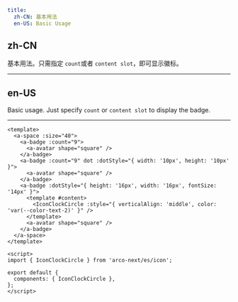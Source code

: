 ```yaml
title:
  zh-CN: 基本用法
  en-US: Basic Usage
```

## zh-CN

基本用法。只需指定 `count`或者 `content slot`，即可显示徽标。

---

## en-US

Basic usage. Just specify `count` or `content slot` to display the badge.

---

```vue
<template>
  <a-space :size="40">
    <a-badge :count="9">
      <a-avatar shape="square" />
    </a-badge>
    <a-badge :count="9" dot :dotStyle="{ width: '10px', height: '10px' }">
      <a-avatar shape="square" />
    </a-badge>
    <a-badge :dotStyle="{ height: '16px', width: '16px', fontSize: '14px' }">
      <template #content>
        <IconClockCircle :style="{ verticalAlign: 'middle', color: 'var(--color-text-2)' }" />
      </template>
      <a-avatar shape="square" />
    </a-badge>
  </a-space>
</template>

<script>
import { IconClockCircle } from 'arco-next/es/icon';

export default {
  components: { IconClockCircle },
};
</script>
```
